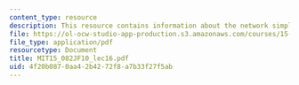 ```yaml
---
content_type: resource
description: This resource contains information about the network simplex algorithm.
file: https://ol-ocw-studio-app-production.s3.amazonaws.com/courses/15-082j-network-optimization-fall-2010/4f20b0870aa42b4272f8a7b33f27f5ab_MIT15_082JF10_lec16.pdf
file_type: application/pdf
resourcetype: Document
title: MIT15_082JF10_lec16.pdf
uid: 4f20b087-0aa4-2b42-72f8-a7b33f27f5ab
---
```


